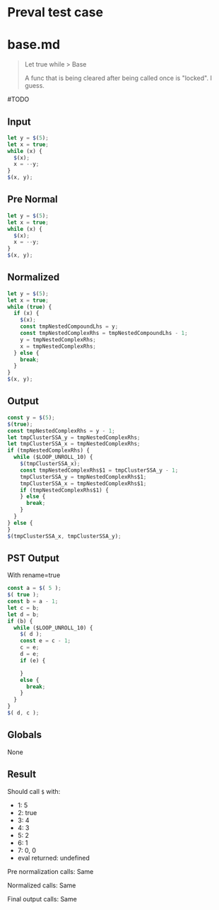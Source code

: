 # Preval test case

# base.md

> Let true while > Base
>
> A func that is being cleared after being called once is "locked". I guess.

#TODO

## Input

`````js filename=intro
let y = $(5);
let x = true;
while (x) {
  $(x);
  x = --y;
}
$(x, y);
`````

## Pre Normal


`````js filename=intro
let y = $(5);
let x = true;
while (x) {
  $(x);
  x = --y;
}
$(x, y);
`````

## Normalized


`````js filename=intro
let y = $(5);
let x = true;
while (true) {
  if (x) {
    $(x);
    const tmpNestedCompoundLhs = y;
    const tmpNestedComplexRhs = tmpNestedCompoundLhs - 1;
    y = tmpNestedComplexRhs;
    x = tmpNestedComplexRhs;
  } else {
    break;
  }
}
$(x, y);
`````

## Output


`````js filename=intro
const y = $(5);
$(true);
const tmpNestedComplexRhs = y - 1;
let tmpClusterSSA_y = tmpNestedComplexRhs;
let tmpClusterSSA_x = tmpNestedComplexRhs;
if (tmpNestedComplexRhs) {
  while ($LOOP_UNROLL_10) {
    $(tmpClusterSSA_x);
    const tmpNestedComplexRhs$1 = tmpClusterSSA_y - 1;
    tmpClusterSSA_y = tmpNestedComplexRhs$1;
    tmpClusterSSA_x = tmpNestedComplexRhs$1;
    if (tmpNestedComplexRhs$1) {
    } else {
      break;
    }
  }
} else {
}
$(tmpClusterSSA_x, tmpClusterSSA_y);
`````

## PST Output

With rename=true

`````js filename=intro
const a = $( 5 );
$( true );
const b = a - 1;
let c = b;
let d = b;
if (b) {
  while ($LOOP_UNROLL_10) {
    $( d );
    const e = c - 1;
    c = e;
    d = e;
    if (e) {

    }
    else {
      break;
    }
  }
}
$( d, c );
`````

## Globals

None

## Result

Should call `$` with:
 - 1: 5
 - 2: true
 - 3: 4
 - 4: 3
 - 5: 2
 - 6: 1
 - 7: 0, 0
 - eval returned: undefined

Pre normalization calls: Same

Normalized calls: Same

Final output calls: Same

